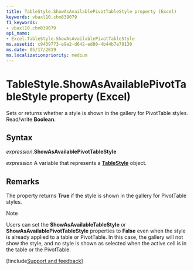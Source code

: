 ```yaml
---
title: TableStyle.ShowAsAvailablePivotTableStyle property (Excel)
keywords: vbaxl10.chm839079
f1_keywords:
- vbaxl10.chm839079
api_name:
- Excel.TableStyle.ShowAsAvailablePivotTableStyle
ms.assetid: c9439773-e9e2-d642-ed80-4b44b7e79130
ms.date: 05/17/2019
ms.localizationpriority: medium
---
```



# TableStyle.ShowAsAvailablePivotTableStyle property (Excel)

Sets or returns whether a style is shown in the gallery for PivotTable styles. Read/write **Boolean**.


## Syntax

_expression_.**ShowAsAvailablePivotTableStyle**

_expression_ A variable that represents a **[TableStyle](Excel.TableStyle.md)** object.


## Remarks

The property returns **True** if the style is shown in the gallery for PivotTable styles.

> [!NOTE] 
> Users can set the **ShowAsAvailableTableStyle** or **ShowAsAvailablePivotTableStyle** properties to **False** even when the style is already applied to a table or PivotTable. In this case, the gallery will not show the style, and no style is shown as selected when the active cell is in the table or the PivotTable.




[!include[Support and feedback](~/includes/feedback-boilerplate.md)]